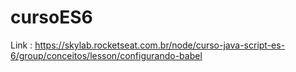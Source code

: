 # cursoES6

Link : https://skylab.rocketseat.com.br/node/curso-java-script-es-6/group/conceitos/lesson/configurando-babel
